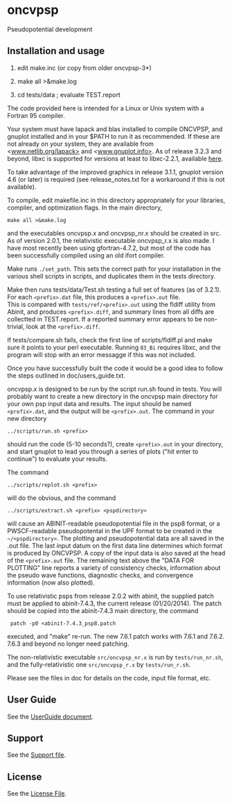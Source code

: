 # oncvpsp

Pseudopotential development

## Installation and usage

1) edit make.inc (or copy from older oncvpsp-3*)

2) make all >&make.log

3) cd tests/data ; evaluate TEST.report

   
The code provided here is intended for a Linux or Unix system with a Fortran 95 compiler.

Your system must have lapack and blas installed to compile ONCVPSP, and 
gnuplot installed and in your $PATH to run it as recommended.  If these are
not already on your system, they are available from <www.netlib.org/lapack>
and <www.gnuplot.info>. As of release 3.2.3 and beyond, libxc is supported 
for versions at least to libxc-2.2.1, available 
[here](http://www.tddft.org/programs/octopus/wiki/index.php/Libxc).

To take advantage of the improved graphics in release 3.1.1, gnuplot
version 4.6 (or later) is required (see release_notes.txt for a workaround
if this is not available).

To compile, edit makefile.inc in this directory appropriately for your 
libraries, compiler, and optimization flags. In the main directory,

    make all >&make.log

and the executables oncvpsp.x and oncvpsp_nr.x should be created in src. 
As of version 2.0.1, the relativistic executable oncvpsp_r.x is also made.
I have most recently been using gfortran-4.7.2, but most of the code has 
been successfully compiled using an old ifort compiler.

Make runs `./set_path`.  This sets the correct path for your installation 
in the various shell scripts in scripts, and duplicates them in the tests directory.

Make then runs tests/data/Test.sh testing a full set of features (as of 
3.2.1). For each `<prefix>.dat` file, this produces a `<prefix>.out` file.  
This is compared with `tests/ref/<prefix>.out` using the fldiff utility from
Abinit, and produces `<prefix>.diff`, and summary lines from all  diffs
are collectted in TEST.report.  If a reported summary error appears to be 
non-trivial, look at the `<prefix>.diff`.

If tests/compare.sh fails, check the first line of scripts/fldiff.pl
and make sure it points to your perl executable. Running `83_Bi` requires
libxc, and the program will stop with an error messagge if this was not
included.

Once you have successfully built the code it would be a good idea to
follow the steps outlined in doc/users_guide.txt.

oncvpsp.x is designed to be run by the script run.sh found in tests.
You will probably want to create a new directory in the oncvpsp main
directory for your own psp input data and results.  The input should be 
named `<prefix>.dat`, and the output will be `<prefix>.out`. The command 
in your new directory

    ../scripts/run.sh <prefix>

should run the code (5-10 seconds?), create `<prefix>.out` in your directory,
and start gnuplot to lead you through a series of plots ("hit enter to
continue") to evaluate your results.

The command

    ../scripts/replot.sh <prefix>

will do the obvious, and the command

    ../scripts/extract.sh <prefix> <pspdirectory>

will cause an ABINIT-readable pseudopotential file in the psp8 format, or a
PWSCF-readable pseudopotental in the UPF format to be created in the 
`~/<pspdirectory>`.  The plotting and pseudopotential data are all saved in the 
<prefix>.out file.  The last input datum on the first data line determines
which format is produced by ONCVPSP.  A copy of the input data is also
saved at the head of the `<prefix>.out` file.  The remaining text above the 
"DATA FOR PLOTTING" line reports a variety of consistency checks, information
about the pseudo wave functions, diagnostic checks, and convergence
information (now also plotted).

To use relativistic psps from release 2.0.2 with abinit, the supplied patch
must be applied to abinit-7.4.3, the current release (01/20/2014).  The
patch should be copied into the abinit-7.4.3 main directory, the command

     patch -p0 <abinit-7.4.3_psp8.patch

executed, and "make" re-run.  The new 7.6.1 patch works with 7.6.1 and 7.6.2.
7.6.3 and beyond no longer need patching.

The non-relativistic executable `src/oncvpsp_nr.x` is run by `tests/run_nr.sh`,
and the fully-relativistic one `src/oncvpsp_r.x` by `tests/run_r.sh`.

Please see the files in doc for details on the code, input file format, etc.

## User Guide

See the [UserGuide document](./doc/users_guide.md).

## Support

See the [Support file](./SUPPORT.md).

## License

See the [License File](./COPYING).
